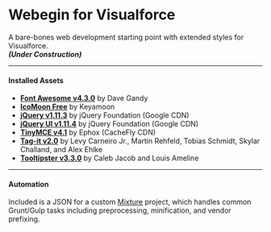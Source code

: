 # Webegin for Visualforce
A bare-bones web development starting point with extended styles for Visualforce.  
***(Under Construction)***

---

#### Installed Assets
* <a href="http://fontawesome.io/">**Font Awesome v4.3.0**</a> by Dave Gandy
* <a href="https://icomoon.io/">**IcoMoon Free**</a> by Keyamoon
* <a href="https://jquery.com/">**jQuery v1.11.3**</a> by jQuery Foundation (Google CDN)
* <a href="https://jqueryui.com/">**jQuery UI v1.11.4**</a> by jQuery Foundation (Google CDN)
* <a href="http://www.tinymce.com/">**TinyMCE v4.1**</a> by Ephox (CacheFly CDN)
* <a href="http://aehlke.github.io/tag-it/">**Tag-it v2.0**</a> by Levy Carneiro Jr., Martin Rehfeld, Tobias Schmidt, Skylar Challand, and Alex Ehlke
* <a href="http://iamceege.github.io/tooltipster/">**Tooltipster v3.3.0**</a> by Caleb Jacob and Louis Ameline

---

#### Automation
Included is a JSON for a custom <a href="http://mixture.io/">Mixture</a> project, which handles common Grunt/Gulp tasks including preprocessing, minification, and vendor prefixing.